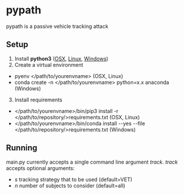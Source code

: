 # pypath
pypath is a passive vehicle tracking attack

## Setup
1. Install **python3** ([OSX](http://docs.python-guide.org/en/latest/starting/install/osx/), [Linux](http://docs.python-guide.org/en/latest/starting/install/linux/), [Windows](https://docs.continuum.io/anaconda/install))
2. Create a virtual environment
* pyenv </path/to/yourenvname> (OSX, Linux)
* conda create -n </path/to/yourenvname> python=x.x anaconda (Windows)
3. Install requirements
* </path/to/yourenvname>/bin/pip3 install -r </path/to/repository/>requirements.txt (OSX, Linux)
* </path/to/yourenvname>/bin/conda install --yes --file </path/to/repository/>requirements.txt (Windows)

## Running
main.py currently accepts a single command line argument *track*. *track* accepts optional arguments:
* *s* tracking strategy that to be used (default=VET)
* *n* number of subjects to consider (default=all)


